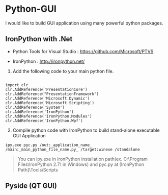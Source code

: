 # Python-GUI
I would like to build GUI application using many powerful python packages.

## IronPython with .Net

* Python Tools for Visual Studio : https://github.com/Microsoft/PTVS

* IronPython : http://ironpython.net/

1) Add the following code to your main python file.
~~~~{.python}

import clr
clr.AddReference('PresentationCore')
clr.AddReference("PresentationFramework")
clr.AddReference('Microsoft.Dynamic')
clr.AddReference('Microsoft.Scripting')
clr.AddReference('System')
clr.AddReference('IronPython')
clr.AddReference('IronPython.Modules')
clr.AddReference('IronPython.Wpf')

~~~~

2) Compile python code with IronPython to build stand-alone executable GUI Application

~~~~
ipy.exe pyc.py /out:_application_name_ /main:_main_python_file_name.py_ /target:winexe /standalone
~~~~

> You can ipy.exe in IronPython installation path(ex. C:\Program Files\IronPython 2.7\ in Windows) and pyc.py at [IronPython Path]\Tools\Scripts


## Pyside (QT GUI)

